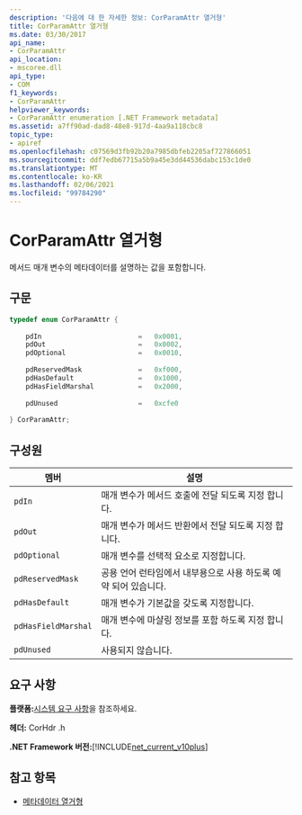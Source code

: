 ```yaml
---
description: '다음에 대 한 자세한 정보: CorParamAttr 열거형'
title: CorParamAttr 열거형
ms.date: 03/30/2017
api_name:
- CorParamAttr
api_location:
- mscoree.dll
api_type:
- COM
f1_keywords:
- CorParamAttr
helpviewer_keywords:
- CorParamAttr enumeration [.NET Framework metadata]
ms.assetid: a7ff90ad-dad8-48e8-917d-4aa9a118cbc8
topic_type:
- apiref
ms.openlocfilehash: c07569d3fb92b20a7985dbfeb2205af727866051
ms.sourcegitcommit: ddf7edb67715a5b9a45e3dd44536dabc153c1de0
ms.translationtype: MT
ms.contentlocale: ko-KR
ms.lasthandoff: 02/06/2021
ms.locfileid: "99784290"
---
```

# <a name="corparamattr-enumeration"></a>CorParamAttr 열거형

메서드 매개 변수의 메타데이터를 설명하는 값을 포함합니다.  
  
## <a name="syntax"></a>구문  
  
```cpp  
typedef enum CorParamAttr {  
  
    pdIn                        =   0x0001,  
    pdOut                       =   0x0002,  
    pdOptional                  =   0x0010,  
  
    pdReservedMask              =   0xf000,  
    pdHasDefault                =   0x1000,  
    pdHasFieldMarshal           =   0x2000,  
  
    pdUnused                    =   0xcfe0  
  
} CorParamAttr;  
```  
  
## <a name="members"></a>구성원  
  
|멤버|설명|  
|------------|-----------------|  
|`pdIn`|매개 변수가 메서드 호출에 전달 되도록 지정 합니다.|  
|`pdOut`|매개 변수가 메서드 반환에서 전달 되도록 지정 합니다.|  
|`pdOptional`|매개 변수를 선택적 요소로 지정합니다.|  
|`pdReservedMask`|공용 언어 런타임에서 내부용으로 사용 하도록 예약 되어 있습니다.|  
|`pdHasDefault`|매개 변수가 기본값을 갖도록 지정합니다.|  
|`pdHasFieldMarshal`|매개 변수에 마샬링 정보를 포함 하도록 지정 합니다.|  
|`pdUnused`|사용되지 않습니다.|  
  
## <a name="requirements"></a>요구 사항  

 **플랫폼:**[시스템 요구 사항](../../get-started/system-requirements.md)을 참조하세요.  
  
 **헤더:** CorHdr .h  
  
 **.NET Framework 버전:**[!INCLUDE[net_current_v10plus](../../../../includes/net-current-v10plus-md.md)]  
  
## <a name="see-also"></a>참고 항목

- [메타데이터 열거형](metadata-enumerations.md)
